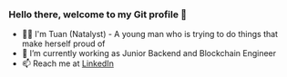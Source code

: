 ### Hello there, welcome to my Git profile 👋
- 👩‍💻 I'm Tuan (Natalyst) - A young man who is trying to do things that make herself proud of
- 🔭 I’m currently working as Junior Backend and Blockchain Engineer 
- 📫 Reach me at [LinkedIn](https://www.linkedin.com/in/natalystnguyen/)

<!--

Here are some ideas to get you started:

- 🔭 I’m currently working on ...
- 🌱 I’m currently learning ...
- 👯 I’m looking to collaborate on ...
- 🤔 I’m looking for help with ...
- 💬 Ask me about ...
- 📫 How to reach me: ...
- 😄 Pronouns: ...
- ⚡ Fun fact: ...
-->
